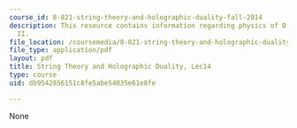 ```yaml
---
course_id: 8-821-string-theory-and-holographic-duality-fall-2014
description: This resource contains information regarding physics of D-branes, Part
  II.
file_location: /coursemedia/8-821-string-theory-and-holographic-duality-fall-2014/db9542856151c8fe5abe54035e61e8fe_MIT8_821S15_Lec14.pdf
file_type: application/pdf
layout: pdf
title: String Theory and Holographic Duality, Lec14
type: course
uid: db9542856151c8fe5abe54035e61e8fe

---
```

None